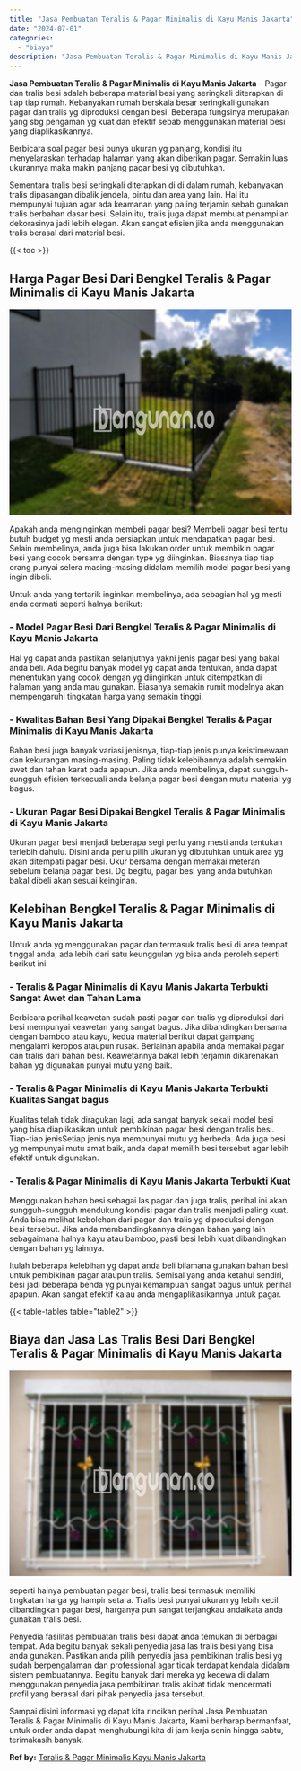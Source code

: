 ```yaml
---
title: "Jasa Pembuatan Teralis & Pagar Minimalis di Kayu Manis Jakarta"
date: "2024-07-01"
categories: 
  - "biaya"
description: "Jasa Pembuatan Teralis & Pagar Minimalis di Kayu Manis Jakarta. Sampai disini informasi yg dapat kita rincikan perihal Jasa Pembuatan Teralis & Pagar Minimal..."
---
```


**Jasa Pembuatan Teralis & Pagar Minimalis di Kayu Manis Jakarta** – Pagar dan tralis besi adalah beberapa material besi yang seringkali diterapkan di tiap tiap rumah. Kebanyakan rumah berskala besar seringkali gunakan pagar dan tralis yg diproduksi dengan besi. Beberapa fungsinya merupakan yang sbg pengaman yg kuat dan efektif sebab menggunakan material besi yang diaplikasikannya.

Berbicara soal pagar besi punya ukuran yg panjang, kondisi itu menyelaraskan terhadap halaman yang akan diberikan pagar. Semakin luas ukurannya maka makin panjang pagar besi yg dibutuhkan.

Sementara tralis besi seringkali diterapkan di di dalam rumah, kebanyakan tralis dipasangan dibalik jendela, pintu dan area yang lain. Hal itu mempunyai tujuan agar ada keamanan yang paling terjamin sebab gunakan tralis berbahan dasar besi. Selain itu, tralis juga dapat membuat penampilan dekorasinya jadi lebih elegan. Akan sangat efisien jika anda menggunakan tralis berasal dari material besi.

{{< toc >}}

## Harga Pagar Besi Dari Bengkel Teralis & Pagar Minimalis di Kayu Manis Jakarta

![Jasa Pembuatan Teralis & Pagar Minimalis di Kayu Manis Jakarta](/images/pagar-minimalis-murah-54.png)

Apakah anda menginginkan membeli pagar besi? Membeli pagar besi tentu butuh budget yg mesti anda persiapkan untuk mendapatkan pagar besi. Selain membelinya, anda juga bisa lakukan order untuk membikin pagar besi yang cocok bersama dengan type yg diinginkan. Biasanya tiap tiap orang punyai selera masing-masing didalam memilih model pagar besi yang ingin dibeli.

Untuk anda yang tertarik inginkan membelinya, ada sebagian hal yg mesti anda cermati seperti halnya berikut:
### \- Model Pagar Besi Dari Bengkel Teralis & Pagar Minimalis di Kayu Manis Jakarta

Hal yg dapat anda pastikan selanjutnya yakni jenis pagar besi yang bakal anda beli. Ada begitu banyak model yg dapat anda tentukan, anda dapat menentukan yang cocok dengan yg diinginkan untuk ditempatkan di halaman yang anda mau gunakan. Biasanya semakin rumit modelnya akan mempengaruhi tingkatan harga yang semakin tinggi.

### \- Kwalitas Bahan Besi Yang Dipakai Bengkel Teralis & Pagar Minimalis di Kayu Manis Jakarta

Bahan besi juga banyak variasi jenisnya, tiap-tiap jenis punya keistimewaan dan kekurangan masing-masing. Paling tidak kelebihannya adalah semakin awet dan tahan karat pada apapun. Jika anda membelinya, dapat sungguh-sungguh efisien terkecuali anda belanja pagar besi dengan mutu material yg bagus.

### \- Ukuran Pagar Besi Dipakai Bengkel Teralis & Pagar Minimalis di Kayu Manis Jakarta

Ukuran pagar besi menjadi beberapa segi perlu yang mesti anda tentukan terlebih dahulu. Disini anda perlu pilih ukuran yg dibutuhkan untuk area yg akan ditempati pagar besi. Ukur bersama dengan memakai meteran sebelum belanja pagar besi. Dg begitu, pagar besi yang anda butuhkan bakal dibeli akan sesuai keinginan.

## Kelebihan Bengkel Teralis & Pagar Minimalis di Kayu Manis Jakarta

Untuk anda yg menggunakan pagar dan termasuk tralis besi di area tempat tinggal anda, ada lebih dari satu keunggulan yg bisa anda peroleh seperti berikut ini.

### \- Teralis & Pagar Minimalis di Kayu Manis Jakarta Terbukti Sangat Awet dan Tahan Lama

Berbicara perihal keawetan sudah pasti pagar dan tralis yg diproduksi dari besi mempunyai keawetan yang sangat bagus. Jika dibandingkan bersama dengan bamboo atau kayu, kedua material berikut dapat gampang mengalami keropos ataupun rusak. Berlainan apabila anda memakai pagar dan tralis dari bahan besi. Keawetannya bakal lebih terjamin dikarenakan bahan yg digunakan punyai mutu yang baik.

### \- Teralis & Pagar Minimalis di Kayu Manis Jakarta Terbukti Kualitas Sangat bagus

Kualitas telah tidak diragukan lagi, ada sangat banyak sekali model besi yang bisa diaplikasikan untuk pembikinan pagar besi dengan tralis besi. Tiap-tiap jenisSetiap jenis nya mempunyai mutu yg berbeda. Ada juga besi yg mempunyai mutu amat baik, anda dapat memilih besi tersebut agar lebih efektif untuk digunakan.

### \- Teralis & Pagar Minimalis di Kayu Manis Jakarta Terbukti Kuat

Menggunakan bahan besi sebagai las pagar dan juga tralis, perihal ini akan sungguh-sungguh mendukung kondisi pagar dan tralis menjadi paling kuat. Anda bisa melihat kebolehan dari pagar dan tralis yg diproduksi dengan besi tersebut. Jika anda membandingkannya dengan bahan yang lain sebagaimana halnya kayu atau bamboo, pasti besi lebih kuat dibandingkan dengan bahan yg lainnya.

Itulah beberapa kelebihan yg dapat anda beli bilamana gunakan bahan besi untuk pembikinan pagar ataupun tralis. Semisal yang anda ketahui sendiri, besi jadi beberapa benda yg punyai kemampuan sangat bagus untuk perihal apapun. Akan sangat efektif kalau anda mengaplikasikannya untuk pagar.

{{< table-tables table="table2" >}}

## Biaya dan Jasa Las Tralis Besi Dari Bengkel Teralis & Pagar Minimalis di Kayu Manis Jakarta

![Jasa Pembuatan Teralis & Pagar Minimalis di Kayu Manis Jakarta](/images/teralis-minimalis-murah-07.png)

seperti halnya pembuatan pagar besi, tralis besi termasuk memiliki tingkatan harga yg hampir setara. Tralis besi punyai ukuran yg lebih kecil dibandingkan pagar besi, harganya pun sangat terjangkau andaikata anda gunakan tralis besi.

Penyedia fasilitas pembuatan tralis besi dapat anda temukan di berbagai tempat. Ada begitu banyak sekali penyedia jasa las tralis besi yang bisa anda gunakan. Pastikan anda pilih penyedia jasa pembikinan tralis besi yg sudah berpengalaman dan professional agar tidak terdapat kendala didalam sistem pembuatannya. Begitu banyak dari mereka yg kecewa di dalam menggunakan penyedia jasa pembikinan tralis akibat tidak mencermati profil yang berasal dari pihak penyedia jasa tersebut.

Sampai disini informasi yg dapat kita rincikan perihal Jasa Pembuatan Teralis & Pagar Minimalis di Kayu Manis Jakarta, Kami berharap bermanfaat, untuk order anda dapat menghubungi kita di jam kerja senin hingga sabtu, terimakasih banyak.

**Ref by:** [Teralis & Pagar Minimalis Kayu Manis Jakarta](https://id.wikipedia.org/wiki/Teralis)
